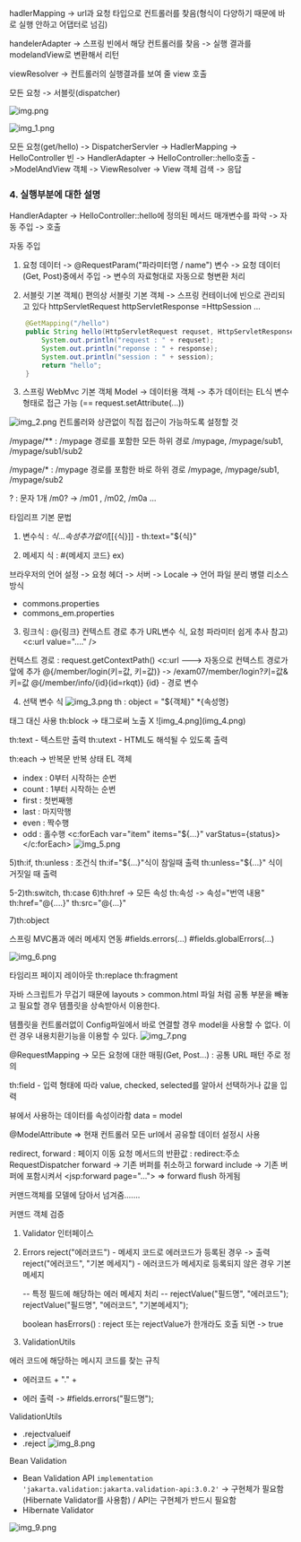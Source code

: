hadlerMapping 
-> url과 요청 타입으로 컨트롤러를 찾음(형식이 다양하기 때문에 바로 실행 안하고 어댑터로 넘김)

handelerAdapter
-> 스프링 빈에서 해당 컨트롤러를 찾음
-> 실행 결과를 modelandView로 변환해서 리턴

viewResolver
-> 컨트롤러의 실행결과를 보여 줄 view 호출

모든 요청 -> 서블릿(dispatcher)

![img.png](img.png)

![img_1.png](img_1.png)


모든 요청(get/hello) -> DispatcherServler -> HadlerMapping 
-> HelloController 빈 -> HandlerAdapter -> HelloController::hello호출
->ModelAndView 객체 -> ViewResolver -> View 객체 검색 -> 응답



### 4. 실행부분에 대한 설명
HandlerAdapter -> HelloController::hello에 정의된 메서드
매개변수를 파악 -> 자동 주입 -> 호출

자동 주입
1) 요청 데이터 
-> @RequestParam("파라미터명 / name") 변수
-> 요청 데이터(Get, Post)중에서 주입
-> 변수의 자료형대로 자동으로 형변환 처리

2) 서블릿 기본 객체()
편의상 서블릿 기본 객체 -> 스프링 컨테이너에 빈으로 관리되고 있다
httpServletRequest
httpServletResponse
=HttpSession ...
```java
    @GetMapping("/hello")
    public String hello(HttpServletRequest requset, HttpServletResponse response, HttpSession session) {
        System.out.println("request : " + requset);
        System.out.println("reponse : " + response);
        System.out.println("session : " + session);
        return "hello";
    }
```
3) 스프링 WebMvc 기본 객체
Model -> 데이터용 객체 -> 추가 데이터는 EL식 변수 형태로 접근 가능
   (== request.setAttribute(...))


![img_2.png](img_2.png)
컨트롤러와 상관없이 직접 접근이 가능하도록 설정할 것

/mypage/** : /mypage 경로를 포함한 모든 하위 경로
 /mypage, /mypage/sub1, /mypage/sub1/sub2

/mypage/* : /mypage 경로를 포함한 바로 하위 경로
/mypage, /mypage/sub1, /mypage/sub2

? : 문자 1개
/m0? -> /m01 , /m02, /m0a ...

타임리프 기본 문법
1) 변수식 : ${식...}
속성 추가 없이 
[[${식}]] - th:text="${식}"

2) 메세지 식 : #{메세지 코드}
ex)


브라우저의 언어 설정 -> 요청 헤더 -> 서버 -> Locale -> 언어 파일 분리
병렬 리소스 방식
- commons.properties
- commons_em.properties

3) 링크식 : @{링크}
컨텍스트 경로 추가
URL변수 식, 요청 파라미터 쉽게 추사
참고) <c:url value="...." />

컨텍스트 경로 : request.getContextPath()
<c:url ---> 자동으로 컨텍스트 경로가 앞에 추가
@{/member/login(키=값, 키=값)} -> /exam07/member/login?키=값&키=값
@{/member/info/{id}(id=rkqt)}
{id} - 경로 변수

4) 선택 변수 식
![img_3.png](img_3.png)
th : object = "${객체}"
    *{속성명}
<section> 태그 대신 사용
th:block -> 태그로써 노출 X
![img_4.png](img_4.png)


th:text - 텍스트만 출력
th:utext - HTML도 해석될 수 있도록 출력

th:each -> 반복문
반복 상태 EL 객체
- index : 0부터 시작하는 순번
- count : 1부터 시작하는 순번
- first : 첫번째행
- last : 마지막행
- even : 짝수행
- odd : 홀수행
<c:forEach var="item" items="${...}" varStatus={status}>
</c:forEach>
![img_5.png](img_5.png)

5)th:if, th:unless : 조건식
th:if="${...}"식이 참일때 출력
th:unless="${...}" 식이 거짓일 때 출력

5-2)th:switch, th:case
6)th:href -> 모든 속성 th:속성 -> 속성="번역 내용"
th:href="@{....}"
th:src="@{...}"

7)th:object


스프링 MVC폼과 에러 메세지 연동
#fields.errors(...)
#fields.globalErrors(...)

![img_6.png](img_6.png)


타임리프 페이지 레이아웃
th:replace
th:fragment

자바 스크립트가 무겁기 때문에 layouts > common.html 파일 처럼 공통 부분을 빼놓고
필요할 경우 템플릿을 상속받아서 이용한다.

템플릿을 컨트롤러없이 Config파일에서 바로 연결할 경우
model을 사용할 수 없다.
이런 경우 내용치환기능을 이용할 수 있다.
![img_7.png](img_7.png)

@RequestMapping -> 모든 요청에 대한 매핑(Get, Post...) : 공통 URL 패턴 주로 정의

th:field - 입력 형태에 따라 value, checked, selected를 알아서 선택하거나 값을 입력

뷰에서 사용하는 데이터를 속성이라함
data = model

@ModelAttribute => 현재 컨트롤러 모든 url에서 공유할 데이터 설정시 사용

redirect, forward : 페이지 이동
요청 메서드의 반환값 : redirect:주소
RequestDispatcher
    forward -> 기존 버퍼를 취소하고 forward
    include -> 기존 버퍼에 포함시켜서 
    <jsp:forward page="...">
 => forward flush 하게됨


커맨드객체를 모델에 담아서 넘겨줌.......


커맨드 객체 검증
1) Validator 인터페이스


2) Errors
    reject("에러코드") - 메세지 코드로 에러코드가 등록된 경우 -> 출력
    reject("에러코드", "기본 메세지") - 에러코드가 메세지로 등록되지 않은 경우 기본 메세지

    -- 특정 필드에 해당하는 에러 메세지 처리 --
    rejectValue("필드명", "에러코드");
    rejectValue("필드명", "에러코드", "기본메세지");

    boolean hasErrors() : reject 또는 rejectValue가 한개라도 호출 되면 -> true

3) ValidationUtils

에러 코드에 해당하는 메시지 코드를 찾는 규칙
- 에러코드 + "." + 

- 에러 출력 -> #fields.errors("필드명");

ValidationUtils
 - .rejectvalueif
 - .reject
![img_8.png](img_8.png)


Bean Validation
 - Bean Validation API `implementation 'jakarta.validation:jakarta.validation-api:3.0.2'` 
-> 구현체가 필요함 (Hibernate Validator를 사용함) / API는 구현체가 반드시 필요함
 - Hibernate Validator

![img_9.png](img_9.png)